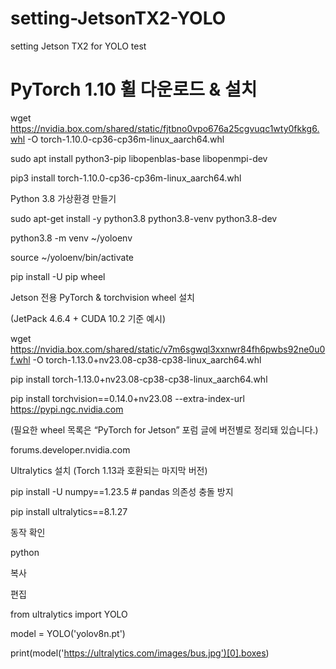 # setting-JetsonTX2-YOLO

setting Jetson TX2 for YOLO test

# PyTorch 1.10 휠 다운로드 & 설치
wget https://nvidia.box.com/shared/static/fjtbno0vpo676a25cgvuqc1wty0fkkg6.whl -O torch-1.10.0-cp36-cp36m-linux_aarch64.whl

sudo apt install python3-pip libopenblas-base libopenmpi-dev

pip3 install torch-1.10.0-cp36-cp36m-linux_aarch64.whl


Python 3.8 가상환경 만들기

sudo apt-get install -y python3.8 python3.8-venv python3.8-dev

python3.8 -m venv ~/yoloenv

source ~/yoloenv/bin/activate

pip install -U pip wheel

Jetson 전용 PyTorch & torchvision wheel 설치

(JetPack 4.6.4 + CUDA 10.2 기준 예시)


wget https://nvidia.box.com/shared/static/v7m6sgwql3xxnwr84fh6pwbs92ne0u0f.whl -O torch-1.13.0+nv23.08-cp38-cp38-linux_aarch64.whl

pip install torch-1.13.0+nv23.08-cp38-cp38-linux_aarch64.whl

pip install torchvision==0.14.0+nv23.08 --extra-index-url https://pypi.ngc.nvidia.com

(필요한 wheel 목록은 “PyTorch for Jetson” 포럼 글에 버전별로 정리돼 있습니다.) 

forums.developer.nvidia.com

Ultralytics 설치 (Torch 1.13과 호환되는 마지막 버전)

pip install -U numpy==1.23.5          # pandas 의존성 충돌 방지

pip install ultralytics==8.1.27

동작 확인

python

복사

편집

from ultralytics import YOLO

model = YOLO('yolov8n.pt')

print(model('https://ultralytics.com/images/bus.jpg')[0].boxes)
